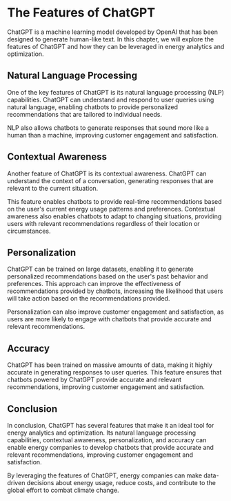 The Features of ChatGPT
===========================================================

ChatGPT is a machine learning model developed by OpenAI that has been designed to generate human-like text. In this chapter, we will explore the features of ChatGPT and how they can be leveraged in energy analytics and optimization.

Natural Language Processing
---------------------------

One of the key features of ChatGPT is its natural language processing (NLP) capabilities. ChatGPT can understand and respond to user queries using natural language, enabling chatbots to provide personalized recommendations that are tailored to individual needs.

NLP also allows chatbots to generate responses that sound more like a human than a machine, improving customer engagement and satisfaction.

Contextual Awareness
--------------------

Another feature of ChatGPT is its contextual awareness. ChatGPT can understand the context of a conversation, generating responses that are relevant to the current situation.

This feature enables chatbots to provide real-time recommendations based on the user's current energy usage patterns and preferences. Contextual awareness also enables chatbots to adapt to changing situations, providing users with relevant recommendations regardless of their location or circumstances.

Personalization
---------------

ChatGPT can be trained on large datasets, enabling it to generate personalized recommendations based on the user's past behavior and preferences. This approach can improve the effectiveness of recommendations provided by chatbots, increasing the likelihood that users will take action based on the recommendations provided.

Personalization can also improve customer engagement and satisfaction, as users are more likely to engage with chatbots that provide accurate and relevant recommendations.

Accuracy
--------

ChatGPT has been trained on massive amounts of data, making it highly accurate in generating responses to user queries. This feature ensures that chatbots powered by ChatGPT provide accurate and relevant recommendations, improving customer engagement and satisfaction.

Conclusion
----------

In conclusion, ChatGPT has several features that make it an ideal tool for energy analytics and optimization. Its natural language processing capabilities, contextual awareness, personalization, and accuracy can enable energy companies to develop chatbots that provide accurate and relevant recommendations, improving customer engagement and satisfaction.

By leveraging the features of ChatGPT, energy companies can make data-driven decisions about energy usage, reduce costs, and contribute to the global effort to combat climate change.
